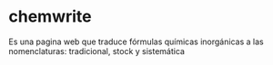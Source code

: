 # chemwrite
Es una pagina web que traduce fórmulas químicas inorgánicas a las nomenclaturas: tradicional, stock y sistemática 
